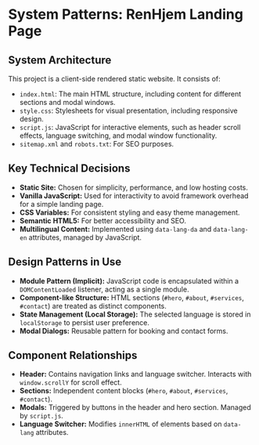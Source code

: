 # System Patterns: RenHjem Landing Page

## System Architecture

This project is a client-side rendered static website. It consists of:
*   `index.html`: The main HTML structure, including content for different sections and modal windows.
*   `style.css`: Stylesheets for visual presentation, including responsive design.
*   `script.js`: JavaScript for interactive elements, such as header scroll effects, language switching, and modal window functionality.
*   `sitemap.xml` and `robots.txt`: For SEO purposes.

## Key Technical Decisions

*   **Static Site:** Chosen for simplicity, performance, and low hosting costs.
*   **Vanilla JavaScript:** Used for interactivity to avoid framework overhead for a simple landing page.
*   **CSS Variables:** For consistent styling and easy theme management.
*   **Semantic HTML5:** For better accessibility and SEO.
*   **Multilingual Content:** Implemented using `data-lang-da` and `data-lang-en` attributes, managed by JavaScript.

## Design Patterns in Use

*   **Module Pattern (Implicit):** JavaScript code is encapsulated within a `DOMContentLoaded` listener, acting as a single module.
*   **Component-like Structure:** HTML sections (`#hero`, `#about`, `#services`, `#contact`) are treated as distinct components.
*   **State Management (Local Storage):** The selected language is stored in `localStorage` to persist user preference.
*   **Modal Dialogs:** Reusable pattern for booking and contact forms.

## Component Relationships

*   **Header:** Contains navigation links and language switcher. Interacts with `window.scrollY` for scroll effect.
*   **Sections:** Independent content blocks (`#hero`, `#about`, `#services`, `#contact`).
*   **Modals:** Triggered by buttons in the header and hero section. Managed by `script.js`.
*   **Language Switcher:** Modifies `innerHTML` of elements based on `data-lang` attributes.
